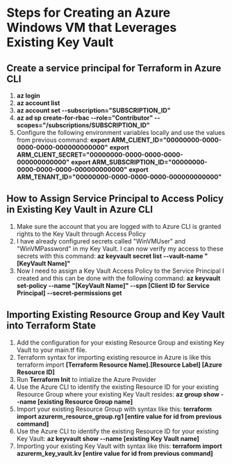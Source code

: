 # Steps for Creating an Azure Windows VM that Leverages Existing Key Vault
## Create a service principal for Terraform in Azure CLI
1.  **az login**
2.  **az account list**
3.  **az account set --subscription="SUBSCRIPTION_ID"**
4.  **az ad sp create-for-rbac --role="Contributor" --scopes="/subscriptions/SUBSCRIPTION_ID"**
5.  Configure the following environment variables locally and use the values from previous command:
    **export ARM_CLIENT_ID="00000000-0000-0000-0000-000000000000"**
    **export ARM_CLIENT_SECRET="00000000-0000-0000-0000-000000000000"**
    **export ARM_SUBSCRIPTION_ID="00000000-0000-0000-0000-000000000000"**
    **export ARM_TENANT_ID="00000000-0000-0000-0000-000000000000"**

## How to Assign Service Principal to Access Policy in Existing Key Vault in Azure CLI
1.  Make sure the account that you are logged with to Azure CLI is granted rights to the Key Vault through Access Policy
2.  I have already configured secrets called "WinVMUser" and "WinVMPassword" in my Key Vault.  I can now verify my access to these secrets with this command:
    **az keyvault secret list --vault-name "[KeyVault Name]"**
3.  Now I need to assign a Key Vault Access Policy to the Service Principal I created and this can be done with the following command:
    **az keyvault set-policy --name "[KeyVault Name]" --spn [Client ID for Service Principal] --secret-permissions get**
    
## Importing Existing Resource Group and Key Vault into Terraform State
1.  Add the configuration for your existing Resource Group and existing Key Vault to your main.tf file.
2.  Terraform syntax for importing existing resource in Azure is like this terraform import **[Terraform Resource Name].[Resource Label] [Azure Resource ID]**
3.  Run **Terraform Init** to intialize the Azure Provider
4.  Use the Azure CLI to identify the existing Resource ID for your existing Resource Group where your existing Key Vault resides: 
    **az group show --name [existing Resource Group name]**
5.  Import your existing Resource Group with syntax like this:
    **terraform import azurerm_resource_group.rg1 [entire value for id from previous command]**
6.  Use the Azure CLI to identify the existing Resource ID for your existing Key Vault:
    **az keyvault show --name [existing Key Vault name]**
7.  Importing your existing Key Vault with syntax like this:
    **terraform import azurerm_key_vault.kv [entire value for id from previous command]**
